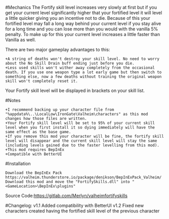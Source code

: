 #Mechanics
The Fortify skill level increases very slowly at first but if you get your current level significantly higher that your fortified level it will
level a little quicker giving you an incentive not to die. Because of this your fortified level may fall a long way behind your current level
if you stay alive for a long time and you can lose more than you would with the vanilla 5% penalty. To make up for this your current level
increases a little faster than Vanilla as well.

There are two major gameplay advantages to this:

    +A string of deaths won't destroy your skill level. No need to worry about the No Skill Drain buff ending just before you die.
    +Less used skills won't wither away completely from the occasional death. If you use one weapon type a lot early game but then switch to something else, now a few deaths without training the original weapon skill won't completely reset it.


Your Fortify skill level will be displayed in brackets on your skill list.

#Notes

    +I recommend backing up your character file from "%appdata%\..\LocalLow\IronGate\Valheim\characters" as this mod changes how those files are written.
    +Your Fortify skill level will be set to 95% of your current skill level when you first install it so dying immediately will have the same effect as the base game.
    +If you remove this mod your character will be fine, the fortify skill level will disappear and the current skill level will stay the same (including levels gained due to the faster levelling from this mod).
    +This mod requires BepInEx
    +Compatible with BetterUI


#Installation

    Download the BepInEx Pack https://valheim.thunderstore.io/package/denikson/BepInExPack_Valheim/﻿
    Download this mod and move the "FortifySkills.dll" into "<GameLocation>\BepInEx\plugins"


Source Code:https://gitlab.com/Merlyn/valheimfortifyskills

#Changelog:
v1.1 Added compatibility with BetterUI
v1.2 Fixed new characters created having the fortified skill level of the previous character